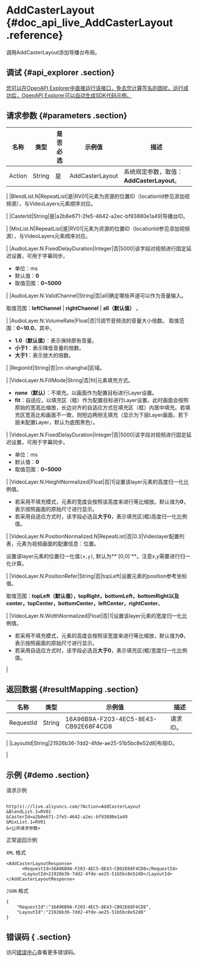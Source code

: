 # AddCasterLayout {#doc_api_live_AddCasterLayout .reference}

调用AddCasterLayout添加导播台布局。

## 调试 {#api_explorer .section}

[您可以在OpenAPI Explorer中直接运行该接口，免去您计算签名的困扰。运行成功后，OpenAPI Explorer可以自动生成SDK代码示例。](https://api.aliyun.com/#product=live&api=AddCasterLayout&type=RPC&version=2016-11-01)

## 请求参数 {#parameters .section}

|名称|类型|是否必选|示例值|描述|
|--|--|----|---|--|
|Action|String|是|AddCasterLayout|系统规定参数，取值：**AddCasterLayout**。

 |
|BlendList.N|RepeatList|是|RV01|元素为资源的位置ID（locationId参见添加视频源），与VideoLayers元素顺序对应。

 |
|CasterId|String|是|a2b8e671-2fe5-4642-a2ec-bf93880e1a49|导播台ID。

 |
|MixList.N|RepeatList|是|RV01|元素为资源的位置ID（locationId参见添加视频源），与VideoLayers元素顺序对应。

 |
|AudioLayer.N.FixedDelayDuration|Integer|否|5000|该字段对视频进行固定延迟设置，可用于字幕同步。

 -   单位：ms
-   默认值：**0**
-   取值范围：**0~5000**

 |
|AudioLayer.N.ValidChannel|String|否|all|确定哪些声道可以作为音量输入。

 取值范围：**leftChannel** | **rightChannel** | **all（默认值）** 。

 |
|AudioLayer.N.VolumeRate|Float|否|1|调节音频流的音量大小倍数。 取值范围：**0~10.0**。其中，

 -   **1.0（默认值）**：表示保持原有音量。
-   **小于1**：表示降低音量的倍数。
-   **大于1**：表示放大的倍数。

 |
|RegionId|String|否|cn-shanghai|区域。

 |
|VideoLayer.N.FillMode|String|否|fit|元素填充方式。

 -   **none（默认）**：不填充。以画面作为配置目标进行Layer设置。
-   **fit**：自适应，以填充区（框）作为配置目标进行Layer设置，此时画面会按照原始的宽高比缩放，长边对齐的自适应方式在填充区（框）内居中填充。若填充区宽高比和画面不一致，则短边两侧无填充（显示为下层Layer画面，若下层未配置Layer，默认为底图黑色）。

 |
|VideoLayer.N.FixedDelayDuration|Integer|否|5000|该字段对视频进行固定延迟设置，可用于字幕同步。

 -   单位：ms
-   默认值：**0**
-   取值范围：**0~5000**

 |
|VideoLayer.N.HeightNormalized|Float|否|1|设置该layer元素的高度归一化比例值。

 -   若采用不填充模式，元素的宽度会按照该高度来进行等比缩放。默认值为**0**，表示按照画面的原始尺寸进行显示。
-   若采用自适应方式时，该字段必选且**大于0**，表示填充区\(框\)高度归一化比例值。

 |
|VideoLayer.N.PositionNormalized.N|RepeatList|否|0.3|Videolayer配置列表，元素为视频画面的配置信息：位置。

 设置该layer元素的位置归一化值`[x,y]`, 默认为**\`\[0,0\]\`**。注意x,y需要进行归一化计算。

 |
|VideoLayer.N.PositionRefer|String|否|topLeft|设置元素的position参考坐标值。

 取值范围：**topLeft（默认值），topRight，bottomLeft，bottomRight以及center，topCenter，bottomCenter，leftCenter，rightCenter**。

 |
|VideoLayer.N.WidthNormalized|Float|否|1|设置该layer元素的宽度归一化比例值。

 -   若采用不填充模式，元素的高度会按照该宽度来进行等比缩放，默认值为**0**，表示按照画面的原始尺寸进行显示。
-   若采用自适应方式时，该字段必选且**大于0**，表示填充区\(框\)宽度归一化比例值。

 |

## 返回数据 {#resultMapping .section}

|名称|类型|示例值|描述|
|--|--|---|--|
|RequestId|String|16A96B9A-F203-4EC5-8E43-CB92E68F4CD8|请求ID。

 |
|LayoutId|String|21926b36-7dd2-4fde-ae25-51b5bc8e52d8|布局ID。

 |

## 示例 {#demo .section}

请求示例

``` {#request_demo}

http(s)://live.aliyuncs.com/?Action=AddCasterLayout
&BlendList.1=RV01
&CasterId=a2b8e671-2fe5-4642-a2ec-bf93880e1a49
&MixList.1=RV01
&<公共请求参数>

```

正常返回示例

`XML` 格式

``` {#xml_return_success_demo}
<AddCasterLayoutResponse>
	  <RequestId>16A96B9A-F203-4EC5-8E43-CB92E68F4CD8</RequestId>
	  <LayoutId>21926b36-7dd2-4fde-ae25-51b5bc8e52d8</LayoutId>
</AddCasterLayoutResponse>
```

`JSON` 格式

``` {#json_return_success_demo}
{
	"RequestId":"16A96B9A-F203-4EC5-8E43-CB92E68F4CD8",
	"LayoutId":"21926b36-7dd2-4fde-ae25-51b5bc8e52d8"
}
```

## 错误码 { .section}

访问[错误中心](https://error-center.aliyun.com/status/product/live)查看更多错误码。

